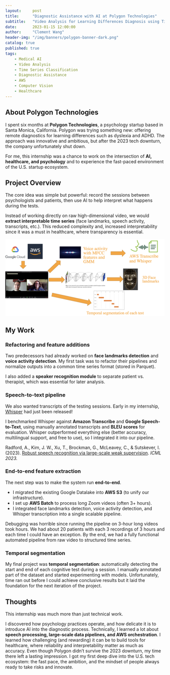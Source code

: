 ```yaml
---
layout:     post
title:      "Diagnostic Assistance with AI at Polygon Technologies"
subtitle:   "Video Analysis for Learning Differences Diagnosis using Time Series Classification"
date:       2023-01-15 12:00:00
author:     "Clement Wang"
header-img: "/img/banners/polygon-banner-dark.png"
catalog: true
published: true
tags:
    - Medical AI
    - Video Analysis
    - Time Series Classification
    - Diagnostic Assistance
    - AWS
    - Computer Vision
    - Healthcare
---
```



## About Polygon Technologies

I spent six months at **Polygon Technologies**, a psychology startup based in Santa Monica, California. Polygon was trying something new: offering remote diagnostics for learning differences such as dyslexia and ADHD. The approach was innovative and ambitious, but after the 2023 tech downturn, the company unfortunately shut down.

For me, this internship was a chance to work on the intersection of **AI, healthcare, and psychology** and to experience the fast-paced environment of the U.S. startup ecosystem.


## Project Overview

The core idea was simple but powerful: record the sessions between psychologists and patients, then use AI to help interpret what happens during the tests.

Instead of working directly on raw high-dimensional video, we would **extract interpretable time series** (face landmarks, speech activity, transcripts, etc.). This reduced complexity and, increased interpretability since it was a must in healthcare, where transparency is essential.  

![Polygon pipeline](/img/posts/gap_year/polygon_pipeline.png)


## My Work

### Refactoring and feature additions

Two predecessors had already worked on **face landmarks detection** and **voice activity detection**. My first task was to refactor their pipelines and normalize outputs into a common time series format (stored in Parquet).  

I also added a **speaker recognition module** to separate patient vs. therapist, which was essential for later analysis.  


### Speech-to-text pipeline

We also wanted transcripts of the testing sessions. Early in my internship, [Whisper](https://openai.com/research/whisper/) had just been released!  

I benchmarked Whisper against **Amazon Transcribe** and **Google Speech-to-Text**, using manually annotated transcripts and **BLEU scores** for evaluation. Whisper outperformed everything else (better accuracy, multilingual support, and free to use), so I integrated it into our pipeline.  

Radford, A., Kim, J. W., Xu, T., Brockman, G., McLeavey, C., & Sutskever, I. (2023). [Robust speech recognition via large-scale weak supervision](https://proceedings.mlr.press/v202/radford23a.html). *ICML 2023.*  


### End-to-end feature extraction

The next step was to make the system run **end-to-end**.  

- I migrated the existing Google Datalake into **AWS S3** (to unify our infrastructure).  
- I set up **AWS Batch** to process long Zoom videos (often 3+ hours).  
- I integrated face landmarks detection, voice activity detection, and Whisper transcription into a single scalable pipeline.  

Debugging was horrible since running the pipeline on 3-hour long videos took hours. We had about 20 patients with each 3 recordings of 3 hours and each time I could have an exception. By the end, we had a fully functional automated pipeline from raw video to structured time series.


### Temporal segmentation

My final project was **temporal segmentation**: automatically detecting the start and end of each cognitive test during a session. I manually annotated part of the dataset and started experimenting with models. Unfortunately, time ran out before I could achieve conclusive results but it laid the foundation for the next iteration of the project.


## Thoughts

This internship was much more than just technical work.

I discovered how psychology practices operate, and how delicate it is to introduce AI into the diagnostic process. Technically, I learned a lot about **speech processing, large-scale data pipelines, and AWS orchestration**. I learned how challenging (and rewarding) it can be to build tools for healthcare, where reliability and interpretability matter as much as accuracy. Even though Polygon didn’t survive the 2023 downturn, my time there left a lasting impression. I got my first deep dive into the U.S. tech ecosystem: the fast pace, the ambition, and the mindset of people always ready to take risks and innovate.